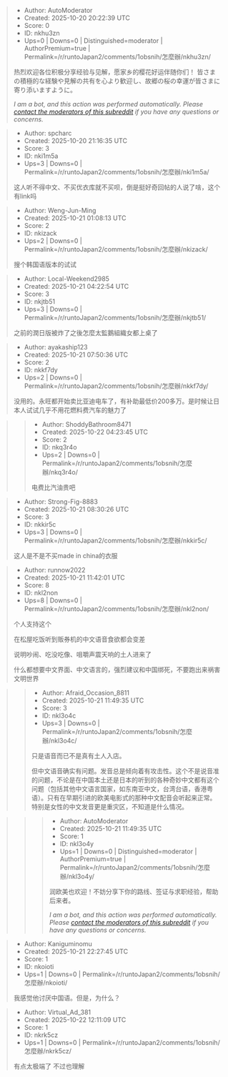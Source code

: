 > - Author: AutoModerator
> - Created: 2025-10-20 20:22:39 UTC
> - Score: 0
> - ID: nkhu3zn
> - Ups=0 | Downs=0 | Distinguished=moderator | AuthorPremium=true | Permalink=/r/runtoJapan2/comments/1obsnih/怎麼辦/nkhu3zn/
>
> 热烈欢迎各位积极分享经验与见解，愿家乡的樱花好运伴随你们！
> 皆さまの積極的な経験や見解の共有を心より歓迎し、故郷の桜の幸運が皆さまに寄り添いますように。
> 
> *I am a bot, and this action was performed automatically. Please [contact the moderators of this subreddit](/message/compose/?to=/r/runtoJapan2) if you have any questions or concerns.*

> - Author: spcharc
> - Created: 2025-10-20 21:16:35 UTC
> - Score: 3
> - ID: nki1m5a
> - Ups=3 | Downs=0 | Permalink=/r/runtoJapan2/comments/1obsnih/怎麼辦/nki1m5a/
>
> 这人听不得中文、不买优衣库就不买呗，倒是挺好奇回帖的人说了啥，这个有link吗

> - Author: Weng-Jun-Ming
> - Created: 2025-10-21 01:08:13 UTC
> - Score: 2
> - ID: nkizack
> - Ups=2 | Downs=0 | Permalink=/r/runtoJapan2/comments/1obsnih/怎麼辦/nkizack/
>
> 搜个韩国语版本的试试

> - Author: Local-Weekend2985
> - Created: 2025-10-21 04:22:54 UTC
> - Score: 3
> - ID: nkjtb51
> - Ups=3 | Downs=0 | Permalink=/r/runtoJapan2/comments/1obsnih/怎麼辦/nkjtb51/
>
> 之前的潤日版被炸了之後怎麼太監鵝組織女都上桌了

> - Author: ayakaship123
> - Created: 2025-10-21 07:50:36 UTC
> - Score: 2
> - ID: nkkf7dy
> - Ups=2 | Downs=0 | Permalink=/r/runtoJapan2/comments/1obsnih/怎麼辦/nkkf7dy/
>
> 没用的。永旺都开始卖比亚迪电车了，有补助最低价200多万。是时候让日本人试试几乎不用花燃料费汽车的魅力了

>> - Author: ShoddyBathroom8471
>> - Created: 2025-10-22 04:23:45 UTC
>> - Score: 2
>> - ID: nkq3r4o
>> - Ups=2 | Downs=0 | Permalink=/r/runtoJapan2/comments/1obsnih/怎麼辦/nkq3r4o/
>>
>> 电费比汽油贵吧

> - Author: Strong-Fig-8883
> - Created: 2025-10-21 08:30:26 UTC
> - Score: 3
> - ID: nkkir5c
> - Ups=3 | Downs=0 | Permalink=/r/runtoJapan2/comments/1obsnih/怎麼辦/nkkir5c/
>
> 这人是不是不买made in china的衣服

> - Author: runnow2022
> - Created: 2025-10-21 11:42:01 UTC
> - Score: 8
> - ID: nkl2non
> - Ups=8 | Downs=0 | Permalink=/r/runtoJapan2/comments/1obsnih/怎麼辦/nkl2non/
>
> 个人支持这个
> 
> 
> 在松屋吃饭听到贩券机的中文语音食欲都会变差
> 
> 
> 说明吵闹、吃没吃像、咀嚼声震天响的土人进来了
> 
> 什么都想要中文界面、中文语言的，强烈建议和中国绑死，不要跑出来祸害文明世界

>> - Author: Afraid_Occasion_8811
>> - Created: 2025-10-21 11:49:35 UTC
>> - Score: 3
>> - ID: nkl3o4c
>> - Ups=3 | Downs=0 | Permalink=/r/runtoJapan2/comments/1obsnih/怎麼辦/nkl3o4c/
>>
>> 只是语音而已不是真有土人入店。
>> 
>> 但中文语音确实有问题。发音总是倾向着有攻击性。这个不是说音准的问题，不论是在中国本土还是日本的听到的各种奇妙中文都有这个问题（包括其他中文语言国家，如东南亚中文，台湾台语，香港粤语）。只有在早期引进的欧美电影式的那种中文配音会听起来正常。特别是女性的中文发音更是重灾区，不知道是什么情况。

>>> - Author: AutoModerator
>>> - Created: 2025-10-21 11:49:35 UTC
>>> - Score: 1
>>> - ID: nkl3o4y
>>> - Ups=1 | Downs=0 | Distinguished=moderator | AuthorPremium=true | Permalink=/r/runtoJapan2/comments/1obsnih/怎麼辦/nkl3o4y/
>>>
>>> 润欧美也欢迎！不妨分享下你的路线、签证与求职经验，帮助后来者。
>>> 
>>> 
>>> *I am a bot, and this action was performed automatically. Please [contact the moderators of this subreddit](/message/compose/?to=/r/runtoJapan2) if you have any questions or concerns.*

> - Author: Kaniguminomu
> - Created: 2025-10-21 22:27:45 UTC
> - Score: 1
> - ID: nkoioti
> - Ups=1 | Downs=0 | Permalink=/r/runtoJapan2/comments/1obsnih/怎麼辦/nkoioti/
>
> 我感觉他讨厌中国语。但是，为什么？

> - Author: Virtual_Ad_381
> - Created: 2025-10-22 12:11:09 UTC
> - Score: 1
> - ID: nkrk5cz
> - Ups=1 | Downs=0 | Permalink=/r/runtoJapan2/comments/1obsnih/怎麼辦/nkrk5cz/
>
> 有点太极端了 不过也理解
